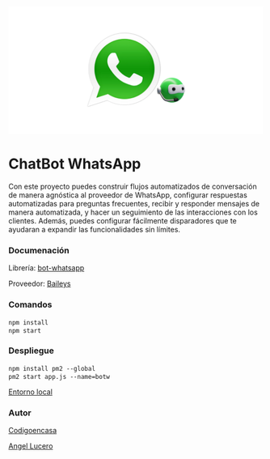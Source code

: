 ![ChatbotWhatsApp cover](/assets/chatbot.png "NASA")

# ChatBot WhatsApp

Con este proyecto puedes construir flujos automatizados de conversación de manera agnóstica al proveedor de WhatsApp, 
configurar respuestas automatizadas para preguntas frecuentes, recibir y responder mensajes de manera automatizada, 
y hacer un seguimiento de las interacciones con los clientes. Además, puedes configurar fácilmente disparadores que 
te ayudaran a expandir las funcionalidades sin límites. 

### Documenación

Librería: [bot-whatsapp](https://bot-whatsapp.netlify.app/)

Proveedor: [Baileys](https://www.npmjs.com/package/@adiwajshing/baileys)


### Comandos

```
npm install
npm start
```

### Despliegue

```
npm install pm2 --global
pm2 start app.js --name=botw
```

[Entorno local](http://localhost:3000/)


### Autor

[Codigoencasa](https://github.com/codigoencasa)

[Angel Lucero](https://github.com/angelluce)
